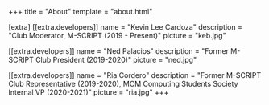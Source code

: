 +++
title = "About"
template = "about.html"

[extra]
[[extra.developers]]
name = "Kevin Lee Cardoza"
description = "Club Moderator, M-SCRIPT (2019 - Present)"
picture = "keb.jpg"

[[extra.developers]]
name = "Ned Palacios"
description = "Former M-SCRIPT Club President (2019-2020)"
picture = "ned.jpg"

[[extra.developers]]
name = "Ria Cordero"
description = "Former M-SCRIPT Club Representative (2019-2020), MCM Computing Students Society Internal VP (2020-2021)"
picture = "ria.jpg"
+++